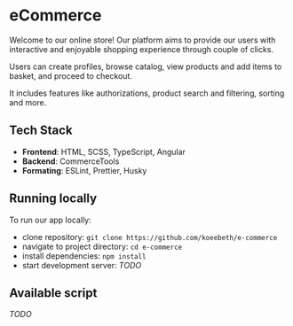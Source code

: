 # eCommerce

Welcome to our online store! Our platform aims to provide our users with interactive and enjoyable shopping experience through couple of clicks.

Users can create profiles, browse catalog, view products and add items to basket, and proceed to checkout.

It includes features like authorizations, product search and filtering, sorting and more.

## Tech Stack
- **Frontend**: HTML, SCSS, TypeScript, Angular
- **Backend**: CommerceTools
- **Formating**: ESLint, Prettier, Husky

## Running locally
To run our app locally: 

- clone repository: `git clone https://github.com/koeebeth/e-commerce`
- navigate to project directory: `cd e-commerce`
- install dependencies: `npm install`
- start development server: *TODO*

## Available script
*TODO*